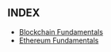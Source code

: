 
## INDEX

- [Blockchain Fundamentals](Blockchain_Fundamentals/Blk_fund.md)
- [Ethereum Fundamentals](Ethereum_Fundamentals/Eth_fund.md)